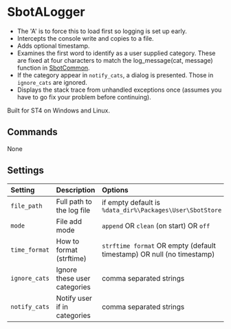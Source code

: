 # SbotALogger

- The 'A' is to force this to load first so logging is set up early.
- Intercepts the console write and copies to a file.
- Adds optional timestamp.
- Examines the first word to identify as a user supplied category. These are fixed at
  four characters to match the log_message(cat, message) function in [SbotCommon](https://github.com/cepthomas/SbotCommon).
- If the category appear in `notify_cats`, a dialog is presented. Those in `ignore_cats` are ignored.
- Displays the stack trace from unhandled exceptions once (assumes you have to go fix your problem before continuing).


Built for ST4 on Windows and Linux.

## Commands
None


## Settings
| Setting            | Description                     | Options   |
| :--------          | :-------                        | :------   |
| `file_path`        | Full path to the log file       | if empty default is `%data_dir%\Packages\User\SbotStore` |
| `mode`             | File add mode                   | `append` OR `clean` (on start) OR `off` |
| `time_format`      | How to format (strftime)        | `strftime format` OR empty (default timestamp) OR null (no timestamp) |
| `ignore_cats`      | Ignore these user categories    | comma separated strings |
| `notify_cats`      | Notify user if in categories    | comma separated strings |
